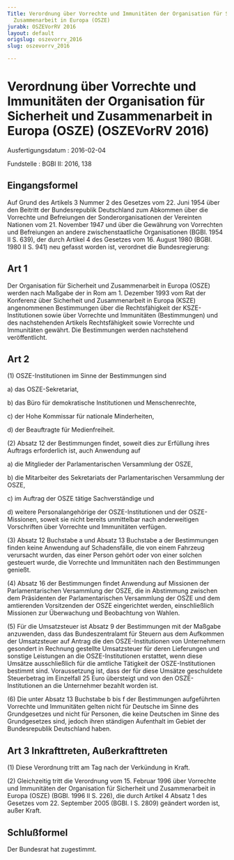 ```yaml
---
Title: Verordnung über Vorrechte und Immunitäten der Organisation für Sicherheit und
  Zusammenarbeit in Europa (OSZE)
jurabk: OSZEVorRV 2016
layout: default
origslug: oszevorrv_2016
slug: oszevorrv_2016

---
```


# Verordnung über Vorrechte und Immunitäten der Organisation für Sicherheit und Zusammenarbeit in Europa (OSZE) (OSZEVorRV 2016)

Ausfertigungsdatum
:   2016-02-04

Fundstelle
:   BGBl II: 2016, 138


## Eingangsformel

Auf Grund des Artikels 3 Nummer 2 des Gesetzes vom 22. Juni 1954 über
den Beitritt der Bundesrepublik Deutschland zum Abkommen über die
Vorrechte und Befreiungen der Sonderorganisationen der Vereinten
Nationen vom 21. November 1947 und über die Gewährung von Vorrechten
und Befreiungen an andere zwischenstaatliche Organisationen (BGBl.
1954 II S. 639), der durch Artikel 4 des Gesetzes vom 16. August 1980
(BGBl. 1980 II S. 941) neu gefasst worden ist, verordnet die
Bundesregierung:


## Art 1

Der Organisation für Sicherheit und Zusammenarbeit in Europa (OSZE)
werden nach Maßgabe der in Rom am 1. Dezember 1993 vom Rat der
Konferenz über Sicherheit und Zusammenarbeit in Europa (KSZE)
angenommenen Bestimmungen über die Rechtsfähigkeit der KSZE-
Institutionen sowie über Vorrechte und Immunitäten (Bestimmungen) und
des nachstehenden Artikels Rechtsfähigkeit sowie Vorrechte und
Immunitäten gewährt. Die Bestimmungen werden nachstehend
veröffentlicht.


## Art 2

(1) OSZE-Institutionen im Sinne der Bestimmungen sind

a)  das OSZE-Sekretariat,


b)  das Büro für demokratische Institutionen und Menschenrechte,


c)  der Hohe Kommissar für nationale Minderheiten,


d)  der Beauftragte für Medienfreiheit.




(2) Absatz 12 der Bestimmungen findet, soweit dies zur Erfüllung ihres
Auftrags erforderlich ist, auch Anwendung auf

a)  die Mitglieder der Parlamentarischen Versammlung der OSZE,


b)  die Mitarbeiter des Sekretariats der Parlamentarischen Versammlung der
    OSZE,


c)  im Auftrag der OSZE tätige Sachverständige und


d)  weitere Personalangehörige der OSZE-Institutionen und der OSZE-
    Missionen, soweit sie nicht bereits unmittelbar nach anderweitigen
    Vorschriften über Vorrechte und Immunitäten verfügen.




(3) Absatz 12 Buchstabe a und Absatz 13 Buchstabe a der Bestimmungen
finden keine Anwendung auf Schadensfälle, die von einem Fahrzeug
verursacht wurden, das einer Person gehört oder von einer solchen
gesteuert wurde, die Vorrechte und Immunitäten nach den Bestimmungen
genießt.

(4) Absatz 16 der Bestimmungen findet Anwendung auf Missionen der
Parlamentarischen Versammlung der OSZE, die in Abstimmung zwischen dem
Präsidenten der Parlamentarischen Versammlung der OSZE und dem
amtierenden Vorsitzenden der OSZE eingerichtet werden, einschließlich
Missionen zur Überwachung und Beobachtung von Wahlen.

(5) Für die Umsatzsteuer ist Absatz 9 der Bestimmungen mit der Maßgabe
anzuwenden, dass das Bundeszentralamt für Steuern aus dem Aufkommen
der Umsatzsteuer auf Antrag die den OSZE-Institutionen von
Unternehmern gesondert in Rechnung gestellte Umsatzsteuer für deren
Lieferungen und sonstige Leistungen an die OSZE-Institutionen
erstattet, wenn diese Umsätze ausschließlich für die amtliche
Tätigkeit der OSZE-Institutionen bestimmt sind. Voraussetzung ist,
dass der für diese Umsätze geschuldete Steuerbetrag im Einzelfall 25
Euro übersteigt und von den OSZE-Institutionen an die Unternehmer
bezahlt worden ist.

(6) Die unter Absatz 13 Buchstabe b bis f der Bestimmungen
aufgeführten Vorrechte und Immunitäten gelten nicht für Deutsche im
Sinne des Grundgesetzes und nicht für Personen, die keine Deutschen im
Sinne des Grundgesetzes sind, jedoch ihren ständigen Aufenthalt im
Gebiet der Bundesrepublik Deutschland haben.


## Art 3 Inkrafttreten, Außerkrafttreten

(1) Diese Verordnung tritt am Tag nach der Verkündung in Kraft.

(2) Gleichzeitig tritt die Verordnung vom 15. Februar 1996 über
Vorrechte und Immunitäten der Organisation für Sicherheit und
Zusammenarbeit in Europa (OSZE) (BGBl. 1996 II S. 226), die durch
Artikel 4 Absatz 1 des Gesetzes vom 22. September 2005 (BGBl. I S.
2809) geändert worden ist, außer Kraft.


## Schlußformel

Der Bundesrat hat zugestimmt.

